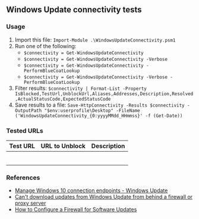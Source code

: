 ## Windows Update connectivity tests

### Usage
1. Import this file: `Import-Module .\WindowsUpdateConnectivity.psm1`
1. Run one of the following:
    * `$connectivity = Get-WindowsUpdateConnectivity`
    * `$connectivity = Get-WindowsUpdateConnectivity -Verbose`
    * `$connectivity = Get-WindowsUpdateConnectivity -PerformBlueCoatLookup`
    * `$connectivity = Get-WindowsUpdateConnectivity -Verbose -PerformBlueCoatLookup`
1. Filter results: `$connectivity | Format-List -Property IsBlocked,TestUrl,UnblockUrl,Aliases,Addresses,Description,Resolved,ActualStatusCode,ExpectedStatusCode`
1. Save results to a file: `Save-HttpConnectivity -Results $connectivity -OutputPath "$env:userprofile\Desktop" -FileName ('WindowsUpdateConnectivity_{0:yyyyMMdd_HHmmss}' -f (Get-Date))`

### Tested URLs

| Test URL | URL to Unblock | Description |
| -- | -- | -- |
| | | |
| | | |
| | | |
| | | |
| | | |
| | | |

### References
* [Manage Windows 10 connection endpoints - Windows Update](https://docs.microsoft.com/en-us/windows/privacy/manage-windows-endpoints#windows-update)
* [Can't download updates from Windows Update from behind a firewall or proxy server](https://support.microsoft.com/en-us/help/3084568/can-t-download-updates-from-windows-update-from-behind-a-firewall-or-p)
* [How to Configure a Firewall for Software Updates](https://technet.microsoft.com/en-us/library/bb693717.aspx)
